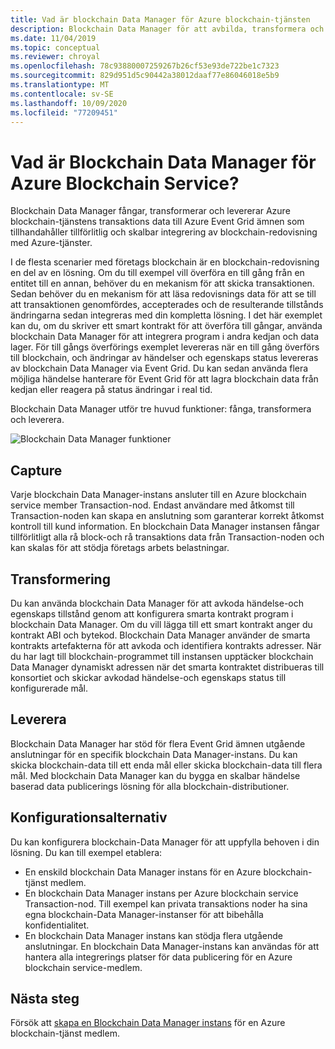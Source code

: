 ```yaml
---
title: Vad är blockchain Data Manager för Azure blockchain-tjänsten
description: Blockchain Data Manager för att avbilda, transformera och leverera blockchain-data till Event Grid ämnen.
ms.date: 11/04/2019
ms.topic: conceptual
ms.reviewer: chroyal
ms.openlocfilehash: 78c93880007259267b26cf53e93de722be1c7323
ms.sourcegitcommit: 829d951d5c90442a38012daaf77e86046018e5b9
ms.translationtype: MT
ms.contentlocale: sv-SE
ms.lasthandoff: 10/09/2020
ms.locfileid: "77209451"
---
```

# <a name="what-is-blockchain-data-manager-for-azure-blockchain-service"></a>Vad är Blockchain Data Manager för Azure Blockchain Service?

Blockchain Data Manager fångar, transformerar och levererar Azure blockchain-tjänstens transaktions data till Azure Event Grid ämnen som tillhandahåller tillförlitlig och skalbar integrering av blockchain-redovisning med Azure-tjänster.

I de flesta scenarier med företags blockchain är en blockchain-redovisning en del av en lösning. Om du till exempel vill överföra en till gång från en entitet till en annan, behöver du en mekanism för att skicka transaktionen. Sedan behöver du en mekanism för att läsa redovisnings data för att se till att transaktionen genomfördes, accepterades och de resulterande tillstånds ändringarna sedan integreras med din kompletta lösning. I det här exemplet kan du, om du skriver ett smart kontrakt för att överföra till gångar, använda blockchain Data Manager för att integrera program i andra kedjan och data lager. För till gångs överförings exemplet levereras när en till gång överförs till blockchain, och ändringar av händelser och egenskaps status levereras av blockchain Data Manager via Event Grid. Du kan sedan använda flera möjliga händelse hanterare för Event Grid för att lagra blockchain data från kedjan eller reagera på status ändringar i real tid.

Blockchain Data Manager utför tre huvud funktioner: fånga, transformera och leverera.

![Blockchain Data Manager funktioner](./media/data-manager/functions.png)

## <a name="capture"></a>Capture

Varje blockchain Data Manager-instans ansluter till en Azure blockchain service member Transaction-nod. Endast användare med åtkomst till Transaction-noden kan skapa en anslutning som garanterar korrekt åtkomst kontroll till kund information. En blockchain Data Manager instansen fångar tillförlitligt alla rå block-och rå transaktions data från Transaction-noden och kan skalas för att stödja företags arbets belastningar.

## <a name="transform"></a>Transformering

Du kan använda blockchain Data Manager för att avkoda händelse-och egenskaps tillstånd genom att konfigurera smarta kontrakt program i blockchain Data Manager. Om du vill lägga till ett smart kontrakt anger du kontrakt ABI och bytekod. Blockchain Data Manager använder de smarta kontrakts artefakterna för att avkoda och identifiera kontrakts adresser. När du har lagt till blockchain-programmet till instansen upptäcker blockchain Data Manager dynamiskt adressen när det smarta kontraktet distribueras till konsortiet och skickar avkodad händelse-och egenskaps status till konfigurerade mål.

## <a name="deliver"></a>Leverera

Blockchain Data Manager har stöd för flera Event Grid ämnen utgående anslutningar för en specifik blockchain Data Manager-instans. Du kan skicka blockchain-data till ett enda mål eller skicka blockchain-data till flera mål. Med blockchain Data Manager kan du bygga en skalbar händelse baserad data publicerings lösning för alla blockchain-distributioner.

## <a name="configuration-options"></a>Konfigurationsalternativ

Du kan konfigurera blockchain-Data Manager för att uppfylla behoven i din lösning. Du kan till exempel etablera:

* En enskild blockchain Data Manager instans för en Azure blockchain-tjänst medlem.
* En blockchain Data Manager instans per Azure blockchain service Transaction-nod. Till exempel kan privata transaktions noder ha sina egna blockchain-Data Manager-instanser för att bibehålla konfidentialitet.
* En blockchain Data Manager instans kan stödja flera utgående anslutningar. En blockchain Data Manager-instans kan användas för att hantera alla integrerings platser för data publicering för en Azure blockchain service-medlem.

## <a name="next-steps"></a>Nästa steg

Försök att [skapa en Blockchain Data Manager instans](data-manager-portal.md) för en Azure blockchain-tjänst medlem.
